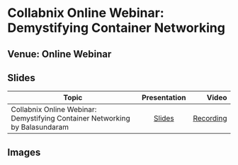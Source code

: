 # Collabnix Online Webinar: Demystifying Container Networking


## Venue: Online Webinar

## Slides


| Topic        | Presentation          | Video  |
| ------------- |:-------------:| -----:|
| Collabnix Online Webinar: Demystifying Container Networking by Balasundaram| [Slides](https://www.slideshare.net/ajeetraina/collabnix-online-webinar-demystifying-docker-kubernetes-networking-by-balasundaram-natarajan) | [Recording](https://docker.zoom.us/recording/play/1yu_fGqwzB4pQj2hl3dFPgTjS5HeeJrHLrQJ3mtE2-pfdBLGgbR93uYl2ujXqixu?continueMode=true) |



## Images



